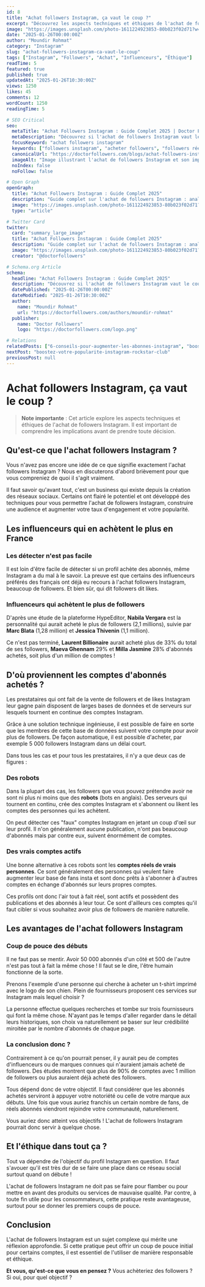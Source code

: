 ```yaml
---
id: 8
title: "Achat followers Instagram, ça vaut le coup ?"
excerpt: "Découvrez les aspects techniques et éthiques de l'achat de followers Instagram. Analyse des influenceurs français, types de comptes achetés et implications pour votre stratégie."
image: "https://images.unsplash.com/photo-1611224923853-80b023f02d71?w=800&h=400&fit=crop"
date: "2025-01-26T00:00:00Z"
author: "Moundir Rohmat"
category: "Instagram"
slug: "achat-followers-instagram-ca-vaut-le-coup"
tags: ["Instagram", "Followers", "Achat", "Influenceurs", "Éthique"]
readTime: 5
featured: true
published: true
updatedAt: "2025-01-26T10:30:00Z"
views: 1250
likes: 45
comments: 12
wordCount: 1250
readingTime: 5

# SEO Critical
seo:
  metaTitle: "Achat Followers Instagram : Guide Complet 2025 | Doctor Followers"
  metaDescription: "Découvrez si l'achat de followers Instagram vaut le coup en 2025. Analyse des influenceurs français, types de comptes et implications éthiques pour votre stratégie."
  focusKeyword: "achat followers instagram"
  keywords: ["followers instagram", "acheter followers", "followers réels", "boost instagram", "croissance instagram", "influenceurs français", "éthique instagram"]
  canonicalUrl: "https://doctorfollowers.com/blogs/achat-followers-instagram-ca-vaut-le-coup"
  imageAlt: "Image illustrant l'achat de followers Instagram et son impact sur la croissance des comptes"
  noIndex: false
  noFollow: false

# Open Graph
openGraph:
  title: "Achat Followers Instagram : Guide Complet 2025"
  description: "Guide complet sur l'achat de followers Instagram : analyse des influenceurs français, types de comptes et implications éthiques."
  image: "https://images.unsplash.com/photo-1611224923853-80b023f02d71?w=1200&h=630&fit=crop"
  type: "article"

# Twitter Card
twitter:
  card: "summary_large_image"
  title: "Achat Followers Instagram : Guide Complet 2025"
  description: "Guide complet sur l'achat de followers Instagram : analyse des influenceurs français et implications éthiques."
  image: "https://images.unsplash.com/photo-1611224923853-80b023f02d71?w=1200&h=630&fit=crop"
  creator: "@doctorfollowers"

# Schema.org Article
schema:
  headline: "Achat Followers Instagram : Guide Complet 2025"
  description: "Découvrez si l'achat de followers Instagram vaut le coup en 2025. Analyse des influenceurs français, types de comptes et implications éthiques."
  datePublished: "2025-01-26T00:00:00Z"
  dateModified: "2025-01-26T10:30:00Z"
  author:
    name: "Moundir Rohmat"
    url: "https://doctorfollowers.com/authors/moundir-rohmat"
  publisher:
    name: "Doctor Followers"
    logo: "https://doctorfollowers.com/logo.png"

# Relations
relatedPosts: ["6-conseils-pour-augmenter-les-abonnes-instagram", "boostez-votre-popularite-instagram-rockstar-club"]
nextPost: "boostez-votre-popularite-instagram-rockstar-club"
previousPost: null
---
```


# Achat followers Instagram, ça vaut le coup ?

> **Note importante** : Cet article explore les aspects techniques et éthiques de l'achat de followers Instagram. Il est important de comprendre les implications avant de prendre toute décision.

## Qu'est-ce que l'achat followers Instagram ?

Vous n'avez pas encore une idée de ce que signifie exactement l'achat followers Instagram ? Nous en discuterons d'abord brièvement pour que vous compreniez de quoi il s'agit vraiment.

Il faut savoir qu'avant tout, c'est un business qui existe depuis la création des réseaux sociaux. Certains ont flairé le potentiel et ont développé des techniques pour vous permettre l'achat de followers Instagram, construire une audience et augmenter votre taux d'engagement et votre popularité.

## Les influenceurs qui en achètent le plus en France

### Les détecter n'est pas facile

Il est loin d'être facile de détecter si un profil achète des abonnés, même Instagram a du mal à le savoir. La preuve est que certains des influenceurs préférés des français ont déjà eu recours à l'achat followers Instagram, beaucoup de followers. Et bien sûr, qui dit followers dit likes.

### Influenceurs qui achètent le plus de followers

D'après une étude de la plateforme HypeEditor, **Nabila Vergara** est la personnalité qui aurait acheté le plus de followers (2,1 millions), suivie par **Marc Blata** (1,28 million) et **Jessica Thivenin** (1,1 million).

Ce n'est pas terminé, **Laurent Billionaire** aurait acheté plus de 33% du total de ses followers, **Maeva Ghennam** 29% et **Milla Jasmine** 28% d'abonnés achetés, soit plus d'un million de comptes !

## D'où proviennent les comptes d'abonnés achetés ?

Les prestataires qui ont fait de la vente de followers et de likes Instagram leur gagne pain disposent de larges bases de données et de serveurs sur lesquels tournent en continue des comptes Instagram.

Grâce à une solution technique ingénieuse, il est possible de faire en sorte que les membres de cette base de données suivent votre compte pour avoir plus de followers. De façon automatique, il est possible d'acheter, par exemple 5 000 followers Instagram dans un délai court.

Dans tous les cas et pour tous les prestataires, il n'y a que deux cas de figures :

### Des robots

Dans la plupart des cas, les followers que vous pouvez prétendre avoir ne sont ni plus ni moins que des **robots** (bots en anglais). Des serveurs qui tournent en continu, crée des comptes Instagram et s'abonnent ou likent les comptes des personnes qui les achètent.

On peut détecter ces "faux" comptes Instagram en jetant un coup d'œil sur leur profil. Il n'on généralement aucune publication, n'ont pas beaucoup d'abonnés mais par contre eux, suivent énormément de comptes.

### Des vrais comptes actifs

Une bonne alternative à ces robots sont les **comptes réels de vrais personnes**. Ce sont généralement des personnes qui veulent faire augmenter leur base de fans insta et sont donc prêts à s'abonner à d'autres comptes en échange d'abonnés sur leurs propres comptes.

Ces profils ont donc l'air tout à fait réel, sont actifs et possèdent des publications et des abonnés à leur tour. Ce sont d'ailleurs ces comptes qu'il faut cibler si vous souhaitez avoir plus de followers de manière naturelle.

## Les avantages de l'achat followers Instagram

### Coup de pouce des débuts

Il ne faut pas se mentir. Avoir 50 000 abonnés d'un côté et 500 de l'autre n'est pas tout à fait la même chose ! Il faut se le dire, l'être humain fonctionne de la sorte.

Prenons l'exemple d'une personne qui cherche à acheter un t-shirt imprimé avec le logo de son chien. Plein de fournisseurs proposent ces services sur Instagram mais lequel choisir ?

La personne effectue quelques recherches et tombe sur trois fournisseurs qui font la même chose. N'ayant pas le temps d'aller regarder dans le détail leurs historiques, son choix va naturellement se baser sur leur crédibilité miroitée par le nombre d'abonnés de chaque page.

### La conclusion donc ?

Contrairement à ce qu'on pourrait penser, il y aurait peu de comptes d'influenceurs ou de marques connues qui n'auraient jamais acheté de followers. Des études montrent que plus de 90% de comptes avec 1 million de followers ou plus auraient déjà acheté des followers.

Tous dépend donc de votre objectif. Il faut considérer que les abonnés achetés serviront à appuyer votre notoriété ou celle de votre marque aux débuts. Une fois que vous auriez franchis un certain nombre de fans, de réels abonnés viendront rejoindre votre communauté, naturellement.

Vous auriez donc atteint vos objectifs ! L'achat de followers Instagram pourrait donc servir à quelque chose.

## Et l'éthique dans tout ça ?

Tout va dépendre de l'objectif du profil Instagram en question. Il faut s'avouer qu'il est très dur de se faire une place dans ce réseau social surtout quand on débute !

L'achat de followers Instagram ne doit pas se faire pour flamber ou pour mettre en avant des produits ou services de mauvaise qualité. Par contre, à toute fin utile pour les consommateurs, cette pratique reste avantageuse, surtout pour se donner les premiers coups de pouce.

## Conclusion

L'achat de followers Instagram est un sujet complexe qui mérite une réflexion approfondie. Si cette pratique peut offrir un coup de pouce initial pour certains comptes, il est essentiel de l'utiliser de manière responsable et éthique.

**Et vous, qu'est-ce que vous en pensez ?** Vous achèteriez des followers ? Si oui, pour quel objectif ?
